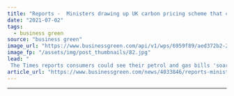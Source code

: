 ```yaml
---
title: "Reports -  Ministers drawing up UK carbon pricing scheme that could launch next year"
date: "2021-07-02"
tags: 
  - business green
source: "business green"
image_url: "https://www.businessgreen.com/api/v1/wps/6959f89/aed372b2-29d4-40f0-8d45-b2a21f16f467/5/iStock-178989519-185x114.jpg"
image_fp: "/assets/img/post_thumbnails/82.jpg"
lead: "
 The Times reports consumers could see their petrol and gas bills 'soar' under scheme, but energy sector players point to risks of inaction and argue wider policy push can help minimise costs for consumers ..."
article_url: "https://www.businessgreen.com/news/4033846/reports-ministers-drawing-uk-carbon-pricing-scheme-launch"
---
```


---

